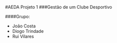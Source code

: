 #AEDA Projeto 1
###Gestão de um Clube Desportivo

####Grupo:
* João Costa
* Diogo Trindade
* Rui Vilares
